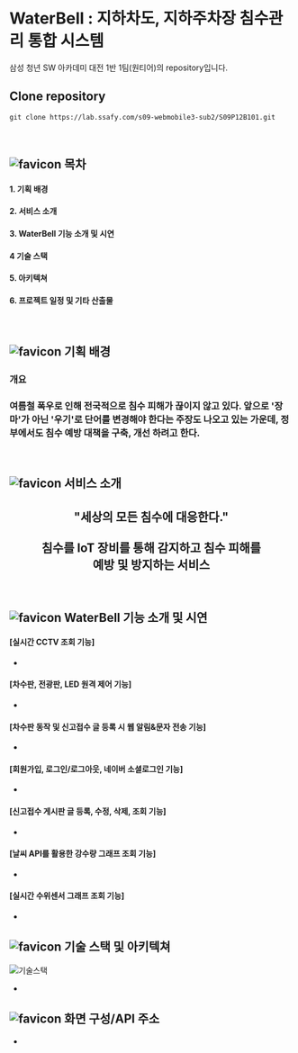 # WaterBell : 지하차도, 지하주차장 침수관리 통합 시스템

삼성 청년 SW 아카데미 대전 1반 1팀(원티어)의 repository입니다.

## Clone repository

```
git clone https://lab.ssafy.com/s09-webmobile3-sub2/S09P12B101.git
```
<br>

## ![favicon](/uploads/705173937f456c26db414efc8ad6dfa9/favicon.ico) 목차
#### 1. 기획 배경
#### 2. 서비스 소개
#### 3. WaterBell 기능 소개 및 시연
#### 4 기술 스택
#### 5. 아키텍쳐
#### 6. 프로젝트 일정 및 기타 산출물

<br>

## ![favicon](/uploads/705173937f456c26db414efc8ad6dfa9/favicon.ico) 기획 배경
### 개요
<h3> 여름철 폭우로 인해 전국적으로 침수 피해가 끊이지 않고 있다. 앞으로 '장마'가 아닌 '우기'로 단어를 변경해야 한다는 주장도 나오고 있는 가운데, 정부에서도 침수 예방 대책을 구축, 개선 하려고 한다. </h3>

<br>


## ![favicon](/uploads/705173937f456c26db414efc8ad6dfa9/favicon.ico) 서비스 소개
<div align=center>
<h2> "세상의 모든 침수에 대응한다." <br><br>침수를 IoT 장비를 통해 감지하고 침수 피해를 <br>예방 및 방지하는 서비스</h2>

</div>

<br>

## ![favicon](/uploads/705173937f456c26db414efc8ad6dfa9/favicon.ico) WaterBell 기능 소개 및 시연

#### [실시간 CCTV 조회 기능]
-

#### [차수판, 전광판, LED 원격 제어 기능]
-

#### [차수판 동작 및 신고접수 글 등록 시 웹 알림&문자 전송 기능]
-

#### [회원가입, 로그인/로그아웃, 네이버 소셜로그인 기능]
-

#### [신고접수 게시판 글 등록, 수정, 삭제, 조회 기능]
-

#### [날씨 API를 활용한 강수량 그래프 조회 기능]
-

#### [실시간 수위센서 그래프 조회 기능]
-

## ![favicon](/uploads/705173937f456c26db414efc8ad6dfa9/favicon.ico) 기술 스택 및 아키텍쳐
![기술스택](/uploads/68208b7bcf64fbde671cbfc118adfa8c/기술스택.PNG)


-
## ![favicon](/uploads/705173937f456c26db414efc8ad6dfa9/favicon.ico) 화면 구성/API 주소
-



